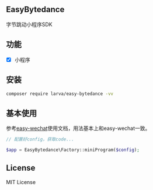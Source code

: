 ## EasyBytedance

字节跳动小程序SDK

## 功能
- [x] 小程序

## 安装

```bash
composer require larva/easy-bytedance -vv
```

## 基本使用

参考[easy-wechat](https://github.com/overtrue/wechat)使用文档，用法基本上和easy-wechat一致。

```php
// 配置好config，获取code...

$app = EasyBytedance\Factory::miniProgram($config);

```

## License

MIT License